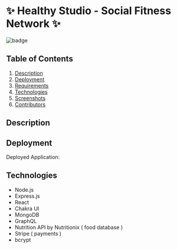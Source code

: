 # ✨ Healthy Studio - Social Fitness Network ✨

![badge](https://img.shields.io/badge/license-MIT-brightgreen)

## Table of Contents

1. [Description](#description)
2. [Deployment](#deployment)
3. [Requirements](#project-requirements)
4. [Technologies](#technologies)
5. [Screenshots](#screenshots)
6. [Contributors](#contributors)

## Description

## Deployment

Deployed Application:

## Technologies

- Node.js
- Express.js
- React
- Chakra UI
- MongoDB
- GraphQL
- Nutrition API by Nutritionix ( food database )
- Stripe ( payments )
- bcrypt
